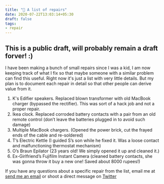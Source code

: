 ```yaml
---
title: "🌱 A list of repairs"
date: 2020-07-22T13:03:14+05:30
draft: false
tags:
- repair
---
```



## This is a public draft, will probably remain a draft forver! :)

I have been making a bunch of small repairs since I was a kid, I am now keeping track of what I fix so that maybe someone with a similar problem can find this useful. Right now it's just a list with very little details. But my plan is to document each repair in detail so that other people can derive value from it.

1. K's Edifier speakers. Replaced blown transformer with old MacBook charger (bypassed the rectifier). This was sort of a hack job and not a proper repair.
2. Ikea clock. Replaced corroded battery contacts with a pair from an old remote control (don’t leave the batteries plugged in to avoid such damage)
3. Multiple MacBook chargers. (Opened the power brick, cut the frayed ends of the cable and re-soldered)
4. T’s Electric Kettle (I guided S’s son while he fixed it. Was a loose contact and malfunctioning thermostat mechanism)
5. O’s Braun Epilator (23 years old! We simply opened it up and cleaned it.)
6. Ex-Girlfriend’s Fujifilm Instant Camera (cleaned battery contacts, she was gonna throw it buy a new one! Saved about 8000 rupees!)

If you have any questions about a specific repair from the list, email me at
<a target="_blank" href="mailto:shreshthmohan@hey.com">send me an email</a> or shoot a direct message on <a class="" href="https://twitter.com/shreshthmohan">Twitter</a>